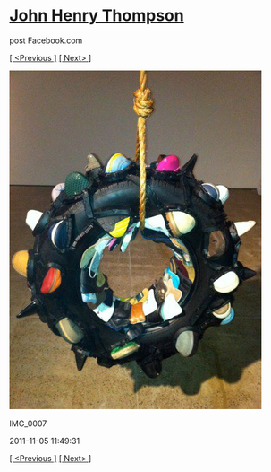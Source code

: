 # [John Henry Thompson](../README.md)
post Facebook.com

[[ <Previous ]](2011-11-05-2.md) [[ Next> ]](2011-11-05-4.md)

[![](../media/2011-11-05/Nari-we-the-people-IMG_0007.jpg)](../README.md)

IMG_0007

2011-11-05 11:49:31

[[ <Previous ]](2011-11-05-2.md) [[ Next> ]](2011-11-05-4.md)